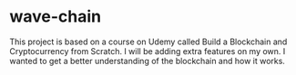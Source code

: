# wave-chain

This project is based on a course on Udemy called Build a Blockchain and Cryptocurrency from Scratch. 
I will be adding extra features on my own. I wanted to get a better understanding of the blockchain and how it works.

